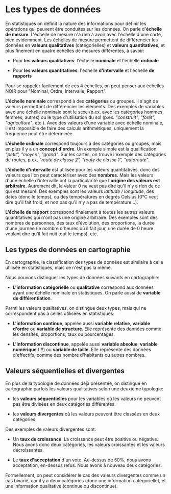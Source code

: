 # Les types de données

En statistiques on définit la nature des informations pour définir les opérations qui peuvent être conduites sur les données. On parle d'**échelle de mesure**. L'échelle de mesure n'a rien à avoir avec l'échelle d'une carte, bien évidemment. Les échelles de mesure permettent de différencier les données en **valeurs qualitatives** (catégorielles) et **valeurs quantitatives**, et plus finement en quatre échelles de mesures différentes, à savoir:

- Pour **les valeurs qualitatives**: l'échelle **nominale** et l'échelle **ordinale**

- Pour **les valeurs quantitatives**: l'échelle **d'intervalle** et l'échelle **de rapports**

Pour se rappeler facilement de ces 4 échelles, on peut penser aux échelles NOIR pour "Nominal, Ordre, Intervalle, Rapport".

**L'échelle nominale** correspond à des **catégories** ou groupes. Il s'agit de valeurs permettant de différencier les éléments. Des exemples de variables avec une échelle nominale sont le sexe (p.ex. avec les catégories hommes, femmes, autres) ou le type d'utilisation du sol (p.ex. *"construit", "forêt", "agriculture"*, etc.). Avec des valeurs d'une variable avec échelle nominale, il est impossible de faire des calculs arithmétiques, uniquement la fréquence peut être déterminée.

**L'échelle ordinale** correspond toujours à des catégories ou groupes, mais en plus il y a un **concept d'ordre**. Un exemple simple est la qualification *"petit", "moyen", "grand"*. Sur les cartes, on trouve l'exemple des catégories de routes, p.ex. *"route de classe 2", "route de classe 1", "autoroute"*.

**L'échelle d'intervalle** est utilisée pour les valeurs quantitatives, donc des valeurs que l'on peut caractériser avec des **nombres**. Mais les valeurs d'une échelle d'intervalle ont la particularité que l'**origine des valeurs est arbitraire**. Autrement dit, la valeur 0 ne veut pas dire qu'il n'y a rien de ce qui est mesuré. Des exemples sont les valeurs *latitude / longitude*, des dates (donc le temps), ou des températures en degrés Celsius (0°C veut dire qu'il fait froid, et non pas qu'il n'y a pas de température...).

**L'échelle de rapport** correspond finalement à toutes les autres valeurs quantitatives qui n'ont pas une origine arbitraire. Des exemples sont des nombres de personnes, des taux d'évolution, des proportions, la durée d'une journée (le nombre d'heures où il fait jour, une durée de 0 heure voulant dire qu'il fait nuit tout le temps), etc.

## Les types de données en cartographie

En cartographie, la classification des types de données est similaire à celle utilisée en statistiques, mais ce n'est pas la même.

Nous pouvons distinguer les types de données suivants en cartographie:

- **L'information catégorielle** ou **qualitative** correspond aux données ayant une échelle nominale en statistiques. On parle aussi de **variable de différentiation**.

Parmi les valeurs qualitatives, on distingue deux types, mais qui ne correspondent pas à celles utilisées en statistiques:

- **L'information continue**, appelée aussi **variable relative**, **variable d'ordre** ou **variable de structure**. Elle représente des données comme les densités, proportions, taux ou pourcentages.

- **L'information discontinue**, appelée aussi **variable absolue**, **variable numérique** (!!!) ou **variable de taille**. Elle représente des données d'effectifs, comme des nombre d'habitants ou autres nombres.

## Valeurs séquentielles et divergentes

En plus de la typologie de données déjà présentée, on distingue en cartographie parfois les valeurs qualitatives selon une deuxième typologie:

- les **valeurs séquentielles** pour les variables où les valeurs ne peuvent pas être divisées en deux catégories différentes.

- les **valeurs divergentes** où les valeurs peuvent être classées en deux catégories.

Des exemples de valeurs divergentes sont:

- Un **taux de croissance**. La croissance peut être positive ou négative. Nous avons donc deux catégories, les valeurs croissantes et les valeurs décroissantes.

- Le **taux d'acceptation** d'un vote. Au-dessus de 50%, nous avons acceptation, en-dessus refus. Nous avons à nouveau deux catégories.

Formellement, on peut considérer le cas des valeurs divergentes comme un cas bivarié, car il y a deux catégories (donc une information catégorielle), et une information qualitative (continue ou discontinue).
